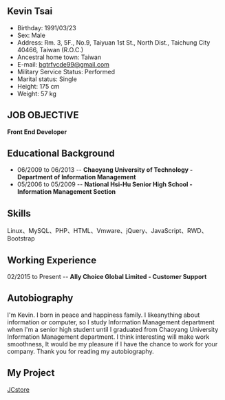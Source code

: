 ## Kevin Tsai
* Birthday: 1991/03/23
* Sex: Male
* Address: Rm. 3, 5F., No.9, Taiyuan 1st St., North Dist., Taichung City 40466, Taiwan (R.O.C.)
* Ancestral home town: Taiwan
* E-mail: bgtrfvcde99@gmail.com
* Military Service Status: Performed
* Marital status: Single
* Height: 175 cm
* Weight: 57 kg
## JOB OBJECTIVE
**Front End Developer**
## Educational Background
* 06/2009 to 06/2013 -- **Chaoyang University of Technology - Department of Information Management** 
* 05/2006 to 05/2009 -- **National Hsi-Hu Senior High School - Information Management Section**
## Skills
Linux、MySQL、PHP、HTML、Vmware、jQuery、JavaScript、RWD、Bootstrap
## Working Experience
02/2015 to Present -- **Ally Choice Global Limited - Customer Support**
## Autobiography
I'm Kevin. I born in peace and happiness family.
I likeanything about information or computer, so I study Information Management department when I'm a senior high student until I graduated from Chaoyang University Information Management department.
I think interesting will make work smoothness, It would be my pleasure if I have the chance to work for your company.
Thank you for reading my autobiography. 
## My Project
[JCstore](https://kevint0323.github.io/JCstore)
